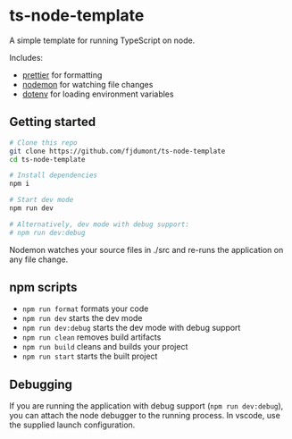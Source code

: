 # ts-node-template

A simple template for running TypeScript on node.

Includes:

- [prettier](https://github.com/prettier/prettier) for formatting
- [nodemon](https://github.com/remy/nodemon) for watching file changes
- [dotenv](https://github.com/motdotla/dotenv) for loading environment variables

## Getting started

```sh
# Clone this repo
git clone https://github.com/fjdumont/ts-node-template
cd ts-node-template

# Install dependencies
npm i

# Start dev mode
npm run dev

# Alternatively, dev mode with debug support:
# npm run dev:debug
```

Nodemon watches your source files in ./src and re-runs the application on any file change.

## npm scripts

- `npm run format` formats your code
- `npm run dev` starts the dev mode
- `npm run dev:debug` starts the dev mode with debug support
- `npm run clean` removes build artifacts
- `npm run build` cleans and builds your project
- `npm run start` starts the built project

## Debugging

If you are running the application with debug support (`npm run dev:debug`), you can attach the node debugger to the running process. In vscode, use the supplied launch configuration.
